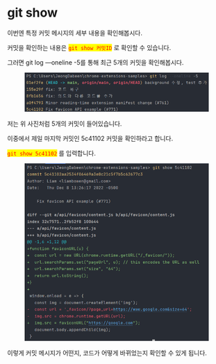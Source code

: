# git show

이번엔 특정 커밋 메시지의 세부 내용을 확인해봅시다.

커밋을 확인하는 내용은 <mark style="color:red;">`git show 커밋ID`</mark> 로 확인할 수 있습니다.

그러면 git log —oneline -5를 통해 최근 5개의 커밋을 확인해봅시다.

<figure><img src="../.gitbook/assets/image (1) (1) (4).png" alt=""><figcaption></figcaption></figure>

저는 위 사진처럼 5개의 커밋이 들어있습니다.

이중에서 제일 마지막 커밋인 5c41102 커밋을 확인하라고 합니다.

<mark style="color:red;">`git show 5c41102`</mark> 를 입력합니다.

<figure><img src="../.gitbook/assets/image (13).png" alt=""><figcaption></figcaption></figure>

이렇게 커밋 메시지가 어떤지, 코드가 어떻게 바뀌었는지 확인할 수 있게 됩니다.

